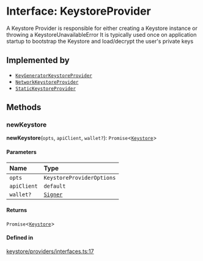 <!---->
# Interface: KeystoreProvider

A Keystore Provider is responsible for either creating a Keystore instance or throwing a KeystoreUnavailableError
It is typically used once on application startup to bootstrap the Keystore and load/decrypt the user's private keys

## Implemented by

- [`KeyGeneratorKeystoreProvider`](../classes/KeyGeneratorKeystoreProvider.md)
- [`NetworkKeystoreProvider`](../classes/NetworkKeystoreProvider.md)
- [`StaticKeystoreProvider`](../classes/StaticKeystoreProvider.md)

## Methods

### newKeystore

**newKeystore**(`opts`, `apiClient`, `wallet?`): `Promise`<[`Keystore`](Keystore.md)\>

#### Parameters

| Name | Type |
| :------ | :------ |
| `opts` | `KeystoreProviderOptions` |
| `apiClient` | `default` |
| `wallet?` | [`Signer`](Signer.md) |

#### Returns

`Promise`<[`Keystore`](Keystore.md)\>

#### Defined in

[keystore/providers/interfaces.ts:17](https://github.com/xmtp/xmtp-js/blob/ff16daf/src/keystore/providers/interfaces.ts#L17)
